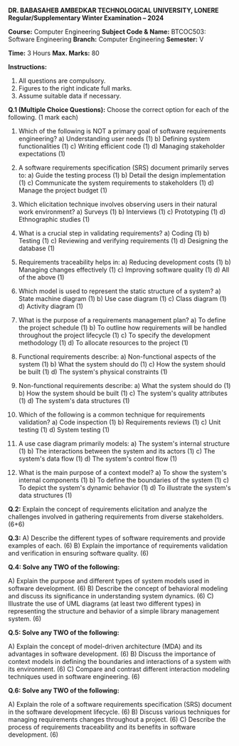 **DR. BABASAHEB AMBEDKAR TECHNOLOGICAL UNIVERSITY, LONERE**
**Regular/Supplementary Winter Examination – 2024**

**Course:** Computer Engineering
**Subject Code & Name:** BTCOC503: Software Engineering
**Branch:** Computer Engineering
**Semester:** V

**Time:** 3 Hours                                                                     **Max. Marks:** 80

**Instructions:**
1. All questions are compulsory.
2. Figures to the right indicate full marks.
3. Assume suitable data if necessary.


**Q.1 (Multiple Choice Questions):** Choose the correct option for each of the following. (1 mark each)

1.  Which of the following is NOT a primary goal of software requirements engineering?
    a) Understanding user needs (1)
    b) Defining system functionalities (1)
    c) Writing efficient code (1)
    d) Managing stakeholder expectations (1)

2.  A software requirements specification (SRS) document primarily serves to:
    a) Guide the testing process (1)
    b) Detail the design implementation (1)
    c) Communicate the system requirements to stakeholders (1)
    d) Manage the project budget (1)

3.  Which elicitation technique involves observing users in their natural work environment?
    a) Surveys (1)
    b) Interviews (1)
    c) Prototyping (1)
    d) Ethnographic studies (1)

4.  What is a crucial step in validating requirements?
    a) Coding (1)
    b) Testing (1)
    c) Reviewing and verifying requirements (1)
    d) Designing the database (1)

5.  Requirements traceability helps in:
    a) Reducing development costs (1)
    b) Managing changes effectively (1)
    c) Improving software quality (1)
    d) All of the above (1)

6.  Which model is used to represent the static structure of a system?
    a) State machine diagram (1)
    b) Use case diagram (1)
    c) Class diagram (1)
    d) Activity diagram (1)

7.  What is the purpose of a requirements management plan?
    a) To define the project schedule (1)
    b) To outline how requirements will be handled throughout the project lifecycle (1)
    c) To specify the development methodology (1)
    d) To allocate resources to the project (1)

8.  Functional requirements describe:
    a) Non-functional aspects of the system (1)
    b) What the system should do (1)
    c) How the system should be built (1)
    d) The system's physical constraints (1)


9.  Non-functional requirements describe:
    a) What the system should do (1)
    b) How the system should be built (1)
    c) The system's quality attributes (1)
    d) The system's data structures (1)


10. Which of the following is a common technique for requirements validation?
    a) Code inspection (1)
    b) Requirements reviews (1)
    c) Unit testing (1)
    d) System testing (1)

11.  A use case diagram primarily models:
    a) The system's internal structure (1)
    b) The interactions between the system and its actors (1)
    c) The system's data flow (1)
    d) The system's control flow (1)

12. What is the main purpose of a context model?
    a) To show the system's internal components (1)
    b) To define the boundaries of the system (1)
    c) To depict the system's dynamic behavior (1)
    d) To illustrate the system's data structures (1)


**Q.2:** Explain the concept of requirements elicitation and analyze the challenges involved in gathering requirements from diverse stakeholders. (6+6)

**Q.3:**  A) Describe the different types of software requirements and provide examples of each. (6)
         B)  Explain the importance of requirements validation and verification in ensuring software quality.  (6)


**Q.4: Solve any TWO of the following:**

A) Explain the purpose and different types of system models used in software development. (6)
B) Describe the concept of behavioral modeling and discuss its significance in understanding system dynamics.  (6)
C)  Illustrate the use of UML diagrams (at least two different types) in representing the structure and behavior of a simple library management system. (6)


**Q.5: Solve any TWO of the following:**

A) Explain the concept of model-driven architecture (MDA) and its advantages in software development. (6)
B)  Discuss the importance of context models in defining the boundaries and interactions of a system with its environment. (6)
C)  Compare and contrast different interaction modeling techniques used in software engineering. (6)


**Q.6: Solve any TWO of the following:**

A) Explain the role of a software requirements specification (SRS) document in the software development lifecycle. (6)
B)  Discuss various techniques for managing requirements changes throughout a project. (6)
C)  Describe the process of requirements traceability and its benefits in software development. (6)

